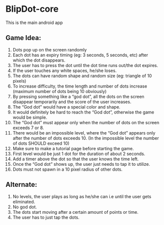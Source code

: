 # BlipDot-core
This is the main android app


<h2>Game Idea:</h2>
<ol>
  <li>Dots pop up on the screen randomly</li>
<li>Each dot has an expiry timing (eg: 3 seconds, 5 seconds, etc) after which the dot disappears.</li>
<li>The user has to press the dot until the dot time runs out/the dot expires.</li>
<li>If the user touches any white spaces, he/she loses.</li>
<li>The dots can have random shape and random size (eg: triangle of 10 pixels)</li>
<li>To increase difficulty, the time length and number of dots increase (maximum number of dots being 10 obviously)</li>
<li>By pressing something like a “god dot”, all the dots on the screen disappear temporarily and the score of the user increases.</li>
<li>The “God dot” would have a special color and shape.</li>
<li>It would definitely be hard to reach the “God dot”, otherwise the game would be simple.</li>
<li>The “God dot” must appear only when the number of dots on the screen exceeds 7 or 8.</li>
<li>There would be an impossible level, where the “God dot” appears only after the number of dots exceeds 10. (In the impossible level the number of dots SHOULD exceed 10) </li>
<li>Make sure to make a tutorial page before starting the game.</li>
<li>First level would be just 1 dot for the duration of about 2 seconds.</li>
<li>Add a timer above the dot so that the user knows the time left.</li>
<li>Once the “God dot” shows up, the user just needs to tap it to utilize.</li>
<li>Dots must not spawn in a 10 pixel radius of other dots.</li>
</ol>

<h2>Alternate:</h2>
<ol>
  <li>No levels, the user plays as long as he/she can i.e until the user gets eliminated.</li>
<li>No god dot.</li>
<li>The dots start moving after a certain amount of points or time.</li>
<li>The user has to just tap the dots.</li>
</ol>
